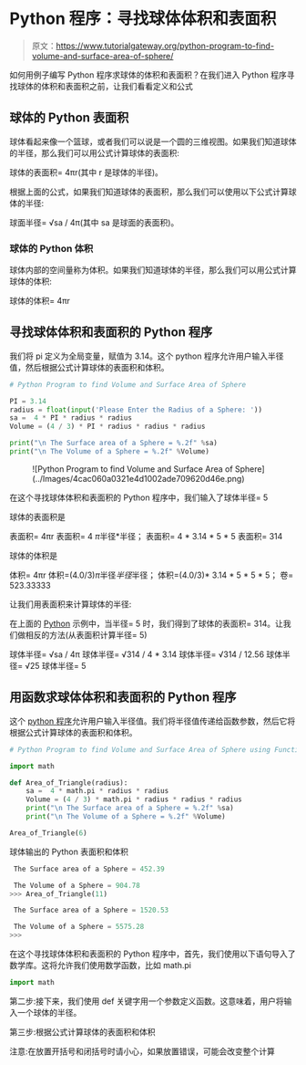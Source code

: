 # Python 程序：寻找球体体积和表面积

> 原文：<https://www.tutorialgateway.org/python-program-to-find-volume-and-surface-area-of-sphere/>

如何用例子编写 Python 程序求球体的体积和表面积？在我们进入 Python 程序寻找球体的体积和表面积之前，让我们看看定义和公式

## 球体的 Python 表面积

球体看起来像一个篮球，或者我们可以说是一个圆的三维视图。如果我们知道球体的半径，那么我们可以用公式计算球体的表面积:

球体的表面积= 4πr(其中 r 是球体的半径)。

根据上面的公式，如果我们知道球体的表面积，那么我们可以使用以下公式计算球体的半径:

球面半径= √sa / 4π(其中 sa 是球面的表面积)。

### 球体的 Python 体积

球体内部的空间量称为体积。如果我们知道球体的半径，那么我们可以用公式计算球体的体积:

球体的体积= 4πr

## 寻找球体体积和表面积的 Python 程序

我们将 pi 定义为全局变量，赋值为 3.14。这个 python 程序允许用户输入半径值，然后根据公式计算球体的表面积和体积。

```py
# Python Program to find Volume and Surface Area of Sphere

PI = 3.14
radius = float(input('Please Enter the Radius of a Sphere: '))
sa =  4 * PI * radius * radius
Volume = (4 / 3) * PI * radius * radius * radius

print("\n The Surface area of a Sphere = %.2f" %sa)
print("\n The Volume of a Sphere = %.2f" %Volume)
```

<figure class="wp-block-image">![Python Program to find Volume and Surface Area of Sphere](../Images/4cac060a0321e4d1002ade709620d46e.png)</figure>

在这个寻找球体体积和表面积的 Python 程序中，我们输入了球体半径= 5

球体的表面积是

表面积= 4πr
表面积= 4 *π*半径*半径；
表面积= 4 * 3.14 * 5 * 5
表面积= 314

球体的体积是

体积= 4πr
体积=(4.0/3)*π*半径*半径*半径；
体积=(4.0/3)* 3.14 * 5 * 5 * 5；
卷= 523.33333

让我们用表面积来计算球体的半径:

在上面的 [Python](https://www.tutorialgateway.org/python-tutorial/) 示例中，当半径= 5 时，我们得到了球体的表面积= 314。让我们做相反的方法(从表面积计算半径= 5)

球体半径= √sa / 4π
球体半径= √314 / 4 * 3.14
球体半径= √314 / 12.56
球体半径= √25
球体半径= 5

## 用函数求球体体积和表面积的 Python 程序

这个 [python 程序](https://www.tutorialgateway.org/python-programming-examples/)允许用户输入半径值。我们将半径值传递给函数参数，然后它将根据公式计算球体的表面积和体积。

```py
# Python Program to find Volume and Surface Area of Sphere using Functions

import math

def Area_of_Triangle(radius):
    sa =  4 * math.pi * radius * radius
    Volume = (4 / 3) * math.pi * radius * radius * radius
    print("\n The Surface area of a Sphere = %.2f" %sa)
    print("\n The Volume of a Sphere = %.2f" %Volume)

Area_of_Triangle(6)
```

球体输出的 Python 表面积和体积

```py
 The Surface area of a Sphere = 452.39

 The Volume of a Sphere = 904.78
>>> Area_of_Triangle(11)

 The Surface area of a Sphere = 1520.53

 The Volume of a Sphere = 5575.28
>>> 
```

在这个寻找球体体积和表面积的 Python 程序中，首先，我们使用以下语句导入了数学库。这将允许我们使用数学函数，比如 math.pi

```py
import math
```

第二步:接下来，我们使用 def 关键字用一个参数定义函数。这意味着，用户将输入一个球体的半径。

第三步:根据公式计算球体的表面积和体积

注意:在放置开括号和闭括号时请小心，如果放置错误，可能会改变整个计算